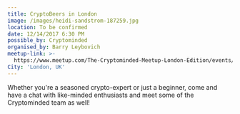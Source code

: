 ```yaml
---
title: CryptoBeers in London
image: /images/heidi-sandstrom-187259.jpg
location: To be confirmed
date: 12/14/2017 6:30 PM
possible_by: Cryptominded
organised_by: Barry Leybovich
meetup-link: >-
  https://www.meetup.com/The-Cryptominded-Meetup-London-Edition/events/244863174/
City: 'London, UK'
---
```

Whether you're a seasoned crypto-expert or just a beginner, come and have a chat with like-minded enthusiasts and meet some of the Cryptominded team as well!

